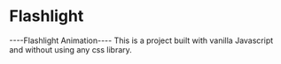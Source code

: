 # Flashlight
----Flashlight Animation----
This is a project built with vanilla Javascript and without using any css library.
